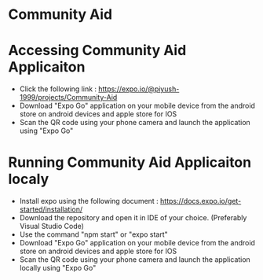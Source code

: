 # Community Aid

# Accessing Community Aid Applicaiton
- Click the following link : https://expo.io/@piyush-1999/projects/Community-Aid
- Download "Expo Go" application on your mobile device from the android store on android devices and apple store for IOS
- Scan the QR code using your phone camera and launch the application using "Expo Go"

# Running Community Aid Applicaiton localy
- Install expo using the following document : https://docs.expo.io/get-started/installation/
- Download the repository and open it in IDE of your choice. (Preferably Visual Studio Code)
- Use the command "npm start" or "expo start"
- Download "Expo Go" application on your mobile device from the android store on android devices and apple store for IOS
- Scan the QR code using your phone camera and launch the application locally using "Expo Go"
